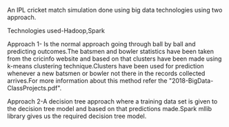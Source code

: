 An IPL cricket match simulation done using big data technologies using two approach.

Technologies used-Hadoop,Spark

Approach 1- Is the normal approach going through ball by ball and predicting outcomes.The batsmen and bowler statistics have been taken from the cricinfo website and based on that clusters have been made using k-means clustering technique.Clusters have been used for prediction whenever a new batsmen or bowler not there in the records collected arrives.For more information about this method refer the "2018-BigData-ClassProjects.pdf".

Approach 2-A decision tree approach where a training data set is given to the decision tree model and based on that predictions made.Spark mllib library gives us the required decision tree model.

